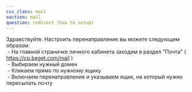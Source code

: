 ```yaml
---
css_class: mail
section: mail
question: redirect (how to setup)
---
```

Здравствуйте. Настроить перенаправление вы можете следующим образом:
<br>&nbsp;- На главной страничке личного кабинета заходим в раздел "Почта" ( https://cp.beget.com/mail )
<br>&nbsp;- Выбираем нужный домен
<br>&nbsp;- Кликаем прямо по нужному ящику
<br>&nbsp;- Включаем перенаправление и указываем ящик, на который нужно пересылать почту